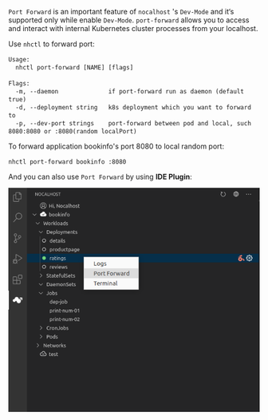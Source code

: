 `Port Forward` is an important feature of `nocalhost` 's `Dev-Mode` and it‘s supported only while enable `Dev-Mode`.  `port-forward` allows you to access and interact with internal Kubernetes cluster processes from your localhost.



Use `nhctl` to forward port:

```
Usage:
  nhctl port-forward [NAME] [flags]

Flags:
  -m, --daemon              if port-forward run as daemon (default true)
  -d, --deployment string   k8s deployment which you want to forward to
  -p, --dev-port strings    port-forward between pod and local, such 8080:8080 or :8080(random localPort)
```



To forward application bookinfo's port 8080 to local random port:

```
nhctl port-forward bookinfo :8080
```



And you can also use `Port Forward` by using **IDE Plugin**:

![](../assets/images/port-forward.png)
